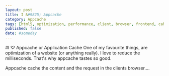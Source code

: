 ```yaml
---
layout: post
title: I &#9825; Appcache
category: Appcache
tags: [html5, optimization, performance, client, browser, frontend, cahce]
published: false
date: #someday
---
```


#I &#9825; Appcache or Application Cache
One of my favourite things, are optimization of a website (or anything really).
I love to reduce the milliseconds. That's why appcache tastes so good.

Appcache cache the content and the request in the clients browser....
